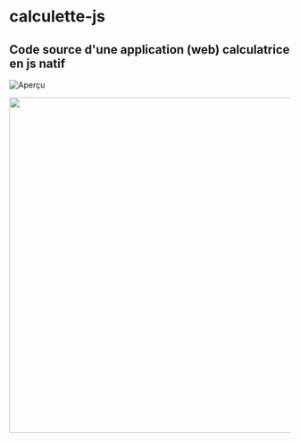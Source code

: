 # calculette-js
## Code source d'une application (web) calculatrice en js natif

![Aperçu](https://drive.google.com/file/d/1PjXOpyNot8XuFDWaLqSgaJb7laQE0H85/view?usp=share_link)

<img src="https://drive.google.com/file/d/1PjXOpyNot8XuFDWaLqSgaJb7laQE0H85/view?usp=share_link" width="800" height="600">
